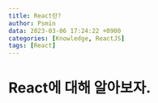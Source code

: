 ```yaml
---
title: React란?
author: Psmin
data: 2023-03-06 17:24:22 +0900
categories: [Knowledge, ReactJS]
tags: [React]
---
```


# React에 대해 알아보자.

